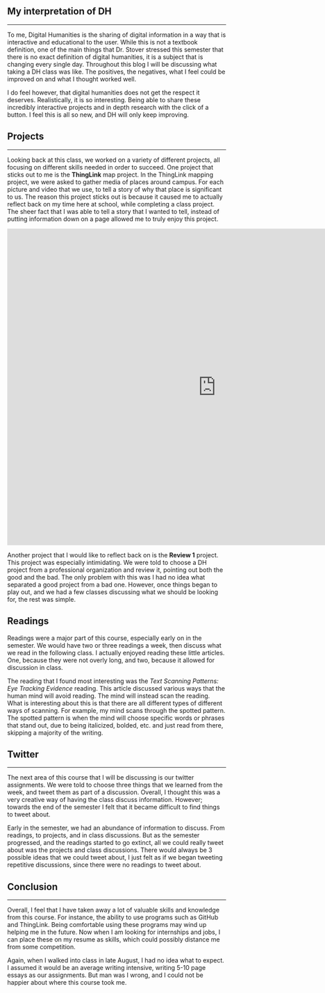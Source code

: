 ## My interpretation of DH

---

To me, Digital Humanities is the sharing of digital information in a way that is interactive and educational to the user. While this is not a textbook definition, one of the main things that Dr. Stover stressed this semester that there is no exact definition of digital humanities, it is a subject that is changing every single day. Throughout this blog I will be discussing what taking a DH class was like. The positives, the negatives, what I feel could be improved on and what I thought worked well.

I do feel however, that digital humanities does not get the respect it deserves. Realistically, it is so interesting. Being able to share these incredibly interactive projects and in depth research with the click of a button. I feel this is all so new, and DH will only keep improving. 

## Projects

---

Looking back at this class, we worked on a variety of different projects, all focusing on different skills needed in order to succeed. One project that sticks out to me is the **ThingLink** map project. In the ThingLink mapping project, we were asked to gather media of places around campus. For each picture and video that we use, to tell a story of why that place is significant to us. The reason this project sticks out is because it caused me to actually reflect back on my time here at school, while completing a class project. The sheer fact that I was able to tell a story that I wanted to tell, instead of putting information down on a page allowed me to truly enjoy this project.

  <iframe width="960" height="729.2193308550186" data-original-width="1614" data-original-height="1226" src="https://www.thinglink.com/card/1499043654310821891" type="text/html" frameborder="0" webkitallowfullscreen mozallowfullscreen allowfullscreen scrolling="no"></iframe><script async src="//cdn.thinglink.me/jse/responsive.js"></script>

Another project that I would like to reflect back on is the **Review 1** project. This project was especially intimidating. We were told to choose a DH project from a professional organization and review it, pointing out both the good and the bad. The only problem with this was I had no idea what separated a good project from a bad one. However, once things began to play out, and we had a few classes discussing what we should be looking for, the rest was simple.  

## Readings

Readings were a major part of this course, especially early on in the semester. We would have two or three readings a week, then discuss what we read in the following class. I actually enjoyed reading these little articles. One, because they were not overly long, and two, because it allowed for discussion in class. 

The reading that I found most interesting was the _Text Scanning Patterns: Eye Tracking Evidence_ reading. This article discussed various ways that the human mind will avoid reading. The mind will instead scan the reading. What is interesting about this is that there are all different types of different ways of scanning. For example, my mind scans through the spotted pattern. The spotted pattern is when the mind will choose specific words or phrases that stand out, due to being italicized, bolded, etc. and just read from there, skipping a majority of the writing. 

## Twitter

---

The next area of this course that I will be discussing is our twitter assignments. We were told to choose three things that we learned from the week, and tweet them as part of a discussion. Overall, I thought this was a very creative way of having the class discuss information. However; towards the end of the semester I felt that it became difficult to find things to tweet about.

Early in the semester, we had an abundance of information to discuss. From readings, to projects, and in class discussions. But as the semester progressed, and the readings started to go extinct, all we could really tweet about was the projects and class discussions. There would always be 3 possible ideas that we could tweet about, I just felt as if we began tweeting repetitive discussions, since there were no readings to tweet about. 

## Conclusion

---

Overall, I feel that I have taken away a lot of valuable skills and knowledge from this course. For instance, the ability to use programs such as GitHub and ThingLink. Being comfortable using these programs may wind up helping me in the future. Now when I am looking for internships and jobs, I can place these on my resume as skills, which could possibly distance me from some competition. 

Again, when I walked into class in late August, I had no idea what to expect. I assumed it would be an average writing intensive, writing 5-10 page essays as our assignments. But man was I wrong, and I could not be happier about where this course took me. 
